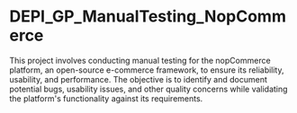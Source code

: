 # DEPI_GP_ManualTesting_NopCommerce
This project involves conducting manual testing for the nopCommerce platform, an open-source e-commerce framework, to ensure its reliability, usability, and performance. The objective is to identify and document potential bugs, usability issues, and other quality concerns while validating the platform's functionality against its requirements.
